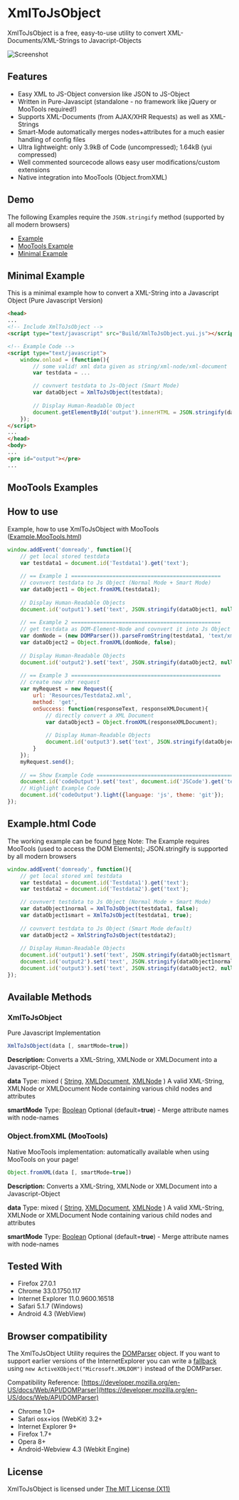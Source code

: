 XmlToJsObject
===========

XmlToJsObject is a free, easy-to-use utility to convert XML-Documents/XML-Strings to Javacript-Objects

![Screenshot](http://static.andidittrich.de/XmlToJsObject/screenshot.jpg)

Features
--------

* Easy XML to JS-Object conversion like JSON to JS-Object
* Written in Pure-Javascipt (standalone - no framework like jQuery or MooTools required!)
* Supports XML-Documents (from AJAX/XHR Requests) as well as XML-Strings
* Smart-Mode automatically merges nodes+attributes for a much easier handling of config files
* Ultra lightweight: only 3.9kB of Code (uncompressed); 1.64kB (yui compressed)
* Well commented sourcecode allows easy user modifications/custom extensions
* Native integration into MooTools (Object.fromXML)

Demo
----
The following Examples require the `JSON.stringify` method (supported by all modern browsers)

* [Example](http://static.andidittrich.de/XmlToJsObject/Example.html)
* [MooTools Example](http://static.andidittrich.de/XmlToJsObject/Example.MooTools.html)
* [Minimal Example](http://static.andidittrich.de/XmlToJsObject/Example.Minimal.html)

Minimal Example
---------------
This is a minimal example how to convert a XML-String into a Javascript Object (Pure Javascript Version)

```html
<head>
...
<!-- Include XmlToJsObject -->
<script type="text/javascript" src="Build/XmlToJsObject.yui.js"></script>

<!-- Example Code -->	
<script type="text/javascript">
	window.onload = (function(){
		// some valid! xml data given as string/xml-node/xml-document
		var testdata = ...

		// covnvert testdata to Js-Object (Smart Mode)
		var dataObject = XmlToJsObject(testdata);
										
		// Display Human-Readable Object
		document.getElementById('output').innerHTML = JSON.stringify(dataObject, null, 4);
	});
</script>
...
</head>
<body>
...
<pre id="output"></pre>
...
```

MooTools Examples
-----------------

How to use
----------
Example, how to use XmlToJsObject with MooTools ([Example.MooTools.html](Example.MooTools.html))

```js
window.addEvent('domready', function(){
	// get local stored testdata
	var testdata1 = document.id('Testdata1').get('text');
	
	// == Example 1 ===============================================
	// covnvert testdata to Js Object (Normal Mode + Smart Mode)
	var dataObject1 = Object.fromXML(testdata1);
	
	// Display Human-Readable Objects
	document.id('output1').set('text', JSON.stringify(dataObject1, null, 4));
	
	// == Example 2 ===============================================
	// get testdata as DOM-Element-Node and covnvert it into Js Object (Normal Mode)
	var domNode = (new DOMParser()).parseFromString(testdata1, 'text/xml').firstChild;
	var dataObject2 = Object.fromXML(domNode, false);
	
	// Display Human-Readable Objects
	document.id('output2').set('text', JSON.stringify(dataObject2, null, 4));
	
	// == Example 3 ===============================================
	// create new xhr request
	var myRequest = new Request({
	    url: 'Resources/Testdata2.xml',
	    method: 'get',
	    onSuccess: function(responseText, responseXMLDocument){
			// directly convert a XML Document
			var dataObject3 = Object.fromXML(responseXMLDocument);
	        
			// Display Human-Readable Objects
			document.id('output3').set('text', JSON.stringify(dataObject3, null, 4));
	    } 
	});
	myRequest.send();
	
	// == Show Example Code ===============================================
	document.id('codeOutput').set('text', document.id('JSCode').get('text').replace(/^\t\t/gm, ''));
	// Highlight Example Code
	document.id('codeOutput').light({language: 'js', theme: 'git'});
});
```

Example.html Code
-----------------
The working example can be found [here](http://static.andidittrich.de/XmlToJsObject/Example.html)
Note: The Example requires MooTools (used to access the DOM Elements); JSON.stringify is supported by all modern browsers

```js
window.addEvent('domready', function(){
	// get local stored xml testdata
	var testdata1 = document.id('Testdata1').get('text');
	var testdata2 = document.id('Testdata2').get('text');

	// covnvert testdata to Js Object (Normal Mode + Smart Mode)
	var dataObject1normal = XmlToJsObject(testdata1, false);
	var dataObject1smart = XmlToJsObject(testdata1, true);
	
	// covnvert testdata to Js Object (Smart Mode default)
	var dataObject2 = XmlStringToJsObject(testdata2);
	
	// Display Human-Readable Objects
	document.id('output1').set('text', JSON.stringify(dataObject1smart, null, 4));
	document.id('output2').set('text', JSON.stringify(dataObject1normal, null, 4));
	document.id('output3').set('text', JSON.stringify(dataObject2, null, 4));
});
```

Available Methods
-----------------

### XmlToJsObject
Pure Javascript Implementation

```js
XmlToJsObject(data [, smartMode=true])
```
**Description:** Converts a XML-String, XMLNode or XMLDocument into a Javascript-Object

**data**
Type: mixed ( [String](https://developer.mozilla.org/en-US/docs/Web/JavaScript/Reference/Global_Objects/String), [XMLDocument](https://developer.mozilla.org/en-US/docs/Web/API/Node), [XMLNode](https://developer.mozilla.org/en-US/docs/Web/API/Node) )
A valid XML-String, XMLNode or XMLDocument Node containing various child nodes and attributes
	
**smartMode**
Type: [Boolean](http://www.w3schools.com/js/js_datatypes.asp)
Optional (default=**true**) - Merge attribute names with node-names

### Object.fromXML (MooTools)
Native MooTools implementation: automatically available when using MooTools on your page!

```js
Object.fromXML(data [, smartMode=true])
```
**Description:** Converts a XML-String, XMLNode or XMLDocument into a Javascript-Object

**data**
Type: mixed ( [String](https://developer.mozilla.org/en-US/docs/Web/JavaScript/Reference/Global_Objects/String), [XMLDocument](https://developer.mozilla.org/en-US/docs/Web/API/Node), [XMLNode](https://developer.mozilla.org/en-US/docs/Web/API/Node) )
A valid XML-String, XMLNode or XMLDocument Node containing various child nodes and attributes
	
**smartMode**
Type: [Boolean](http://www.w3schools.com/js/js_datatypes.asp)
Optional (default=**true**) - Merge attribute names with node-names

	
Tested With
-----------
* Firefox 27.0.1
* Chrome 33.0.1750.117
* Internet Explorer 11.0.9600.16518
* Safari 5.1.7 (Windows)
* Android 4.3 (WebView)


Browser compatibility
---------------------
The XmlToJsObject Utility requires the [DOMParser](http://www.w3schools.com/dom/dom_parser.asp) object. If you want to support earlier versions of the InternetExplorer you can write a [fallback](http://www.w3schools.com/dom/dom_parser.asp) using `new ActiveXObject("Microsoft.XMLDOM")` instead of the DOMParser.

Compatibility Reference: [https://developer.mozilla.org/en-US/docs/Web/API/DOMParser](https://developer.mozilla.org/en-US/docs/Web/API/DOMParser)

* Chrome 1.0+
* Safari osx+ios (WebKit) 3.2+
* Internet Explorer 9+
* Firefox 1.7+
* Opera 8+
* Android-Webview 4.3 (Webkit Engine)


License
-------

XmlToJsObject is licensed under [The MIT License (X11)](http://opensource.org/licenses/MIT)
